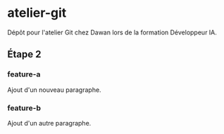 # atelier-git
Dépôt pour l'atelier Git chez Dawan lors de la formation Développeur IA.

## Étape 2
### feature-a
Ajout d'un nouveau paragraphe.
### feature-b
Ajout d'un autre paragraphe.